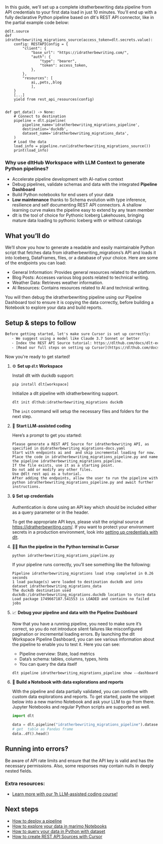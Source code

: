 In this guide, we'll set up a complete idratherbewriting data pipeline from API credentials to your first data load in just 10 minutes. You'll end up with a fully declarative Python pipeline based on dlt's REST API connector, like in the partial example code below:

```python-outcome
@dlt.source
def idratherbewriting_migrations_source(access_token=dlt.secrets.value):
    config: RESTAPIConfig = {
        "client": {
            "base_url": "https://idratherbewriting.com/",
            "auth": {
                "type": "bearer",
                "token": access_token,
            },
        },
        "resources": [
            ai,,pets,,blog
            ],
    }
    [...]
    yield from rest_api_resources(config)


def get_data() -> None:
    # Connect to destination
    pipeline = dlt.pipeline(
        pipeline_name='idratherbewriting_migrations_pipeline',
        destination='duckdb',
        dataset_name='idratherbewriting_migrations_data', 
    )
    # Load the data
    load_info = pipeline.run(idratherbewriting_migrations_source())
    print(load_info) 
```

### Why use dltHub Workspace with LLM Context to generate Python pipelines?

- Accelerate pipeline development with AI-native context
- Debug pipelines, validate schemas and data with the integrated **Pipeline Dashboard**
- Build Python notebooks for end users of your data
- **Low maintenance** thanks to Schema evolution with type inference, resilience and self documenting REST API connectors. A shallow learning curve makes the pipeline easy to extend by any team member
- dlt is the tool of choice for Pythonic Iceberg Lakehouses, bringing mature data loading to pythonic Iceberg with or without catalogs

## What you’ll do

We’ll show you how to generate a readable and easily maintainable Python script that fetches data from idratherbewriting_migrations’s API and loads it into Iceberg, DataFrames, files, or a database of your choice. Here are some of the endpoints you can load:

- General Information: Provides general resources related to the platform.
- Blog Posts: Accesses various blog posts related to technical writing.
- Weather Data: Retrieves weather information.
- AI Resources: Contains resources related to AI and technical writing.

You will then debug the idratherbewriting pipeline using our Pipeline Dashboard tool to ensure it is copying the data correctly, before building a Notebook to explore your data and build reports.

## Setup & steps to follow

```default
Before getting started, let's make sure Cursor is set up correctly:
   - We suggest using a model like Claude 3.7 Sonnet or better
   - Index the REST API Source tutorial: https://dlthub.com/docs/dlt-ecosystem/verified-sources/rest_api/ and add it to context as **@dlt rest api**
   - [Read our full steps on setting up Cursor](https://dlthub.com/docs/dlt-ecosystem/llm-tooling/cursor-restapi#23-configuring-cursor-with-documentation)
```

Now you're ready to get started!

1. ⚙️ **Set up `dlt` Workspace**
    
    Install dlt with duckdb support:
    ```shell
    pip install dlt[workspace]
    ```

    Initialize a dlt pipeline with idratherbewriting support.
    ```shell
    dlt init dlthub:idratherbewriting_migrations duckdb
    ```

    The `init` command will setup the necessary files and folders for the next step.
    
2. 🤠 **Start LLM-assisted coding**
    
    Here’s a prompt to get you started:
    
    ```prompt
    Please generate a REST API Source for idratherbewriting API, as specified in @idratherbewriting_migrations-docs.yaml 
    Start with endpoints ai and  and skip incremental loading for now. 
    Place the code in idratherbewriting_migrations_pipeline.py and name the pipeline idratherbewriting_migrations_pipeline. 
    If the file exists, use it as a starting point. 
    Do not add or modify any other files. 
    Use @dlt rest api as a tutorial. 
    After adding the endpoints, allow the user to run the pipeline with python idratherbewriting_migrations_pipeline.py and await further instructions.
    ```

    
3. 🔒 **Set up credentials** 
    
    Authentication is done using an API key which should be included either as a query parameter or in the header.
    
    To get the appropriate API keys, please visit the original source at https://idratherbewriting.com/.
    If you want to protect your environment secrets in a production environment, look into [setting up credentials with dlt](https://dlthub.com/docs/walkthroughs/add_credentials).
    
4. 🏃‍♀️ **Run the pipeline in the Python terminal in Cursor**
    
    ```shell
    python idratherbewriting_migrations_pipeline.py
    ```
    
    If your pipeline runs correctly, you’ll see something like the following:
    
    ```shell
    Pipeline idratherbewriting_migrations load step completed in 0.26 seconds
    1 load package(s) were loaded to destination duckdb and into dataset idratherbewriting_migrations_data
    The duckdb destination used duckdb:/idratherbewriting_migrations.duckdb location to store data
    Load package 1749667187.541553 is LOADED and contains no failed jobs
    ```
    
5. 📈 **Debug your pipeline and data with the Pipeline Dashboard**

    Now that you have a running pipeline, you need to make sure it’s correct, so you do not introduce silent failures like misconfigured pagination or incremental loading errors. By launching the dlt Workspace Pipeline Dashboard, you can see various information about the pipeline to enable you to test it. Here you can see:
    - Pipeline overview: State, load metrics
    - Data’s schema: tables, columns, types, hints
    - You can query the data itself
    
    ```shell
    dlt pipeline idratherbewriting_migrations_pipeline show --dashboard
    ```
    
6. 🐍 **Build a Notebook with data explorations and reports**

    With the pipeline and data partially validated, you can continue with custom data explorations and reports. To get started, paste the snippet below into a new marimo Notebook and ask your LLM to go from there. Jupyter Notebooks and regular Python scripts are supported as well.

    
    ```python
    import dlt

   data = dlt.pipeline("idratherbewriting_migrations_pipeline").dataset()
   # get  table as Pandas frame
   data..df().head()
    ```

## Running into errors?

Be aware of API rate limits and ensure that the API key is valid and has the necessary permissions. Also, some responses may contain nulls in deeply nested fields.

### Extra resources:

- [Learn more with our 1h LLM-assisted coding course!](https://www.youtube.com/watch?v=GGid70rnJuM)

## Next steps

- [How to deploy a pipeline](https://dlthub.com/docs/walkthroughs/deploy-a-pipeline)
- [How to explore your data in marimo Notebooks](https://dlthub.com/docs/general-usage/dataset-access/marimo)
- [How to query your data in Python with dataset](https://dlthub.com/docs/general-usage/dataset-access/dataset)
- [How to create REST API Sources with Cursor](https://dlthub.com/docs/dlt-ecosystem/llm-tooling/cursor-restapi)